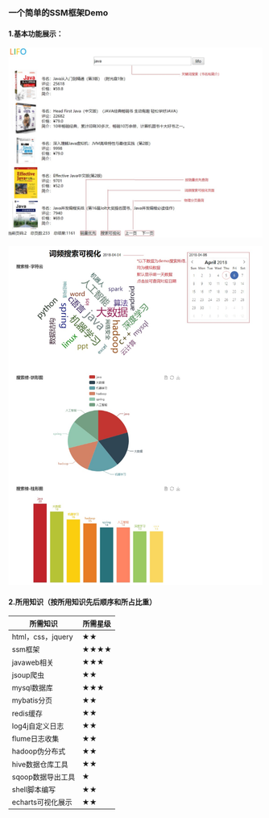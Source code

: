### 一个简单的SSM框架Demo

#### 1.基本功能展示：

![1](https://github.com/lifoer/web.demo/blob/master/README/1.jpg?raw=true)

![2](https://github.com/lifoer/web.demo/blob/master/README/2.jpg?raw=true)

#### 2.所用知识（按所用知识先后顺序和所占比重）
| 所需知识 | 所需星级 |
|---|---|
| html，css，jquery | ★★ |
| ssm框架 | ★★★★  |
| javaweb相关 | ★★★ |
| jsoup爬虫 | ★★ |
| mysql数据库| ★★★ |
| mybatis分页| ★★ |
| redis缓存| ★★ |
| log4j自定义日志| ★★ |
| flume日志收集| ★★ |
| hadoop伪分布式| ★★ |
| hive数据仓库工具| ★★ |
| sqoop数据导出工具 | ★ |
| shell脚本编写 | ★★ |
|echarts可视化展示| ★★ |